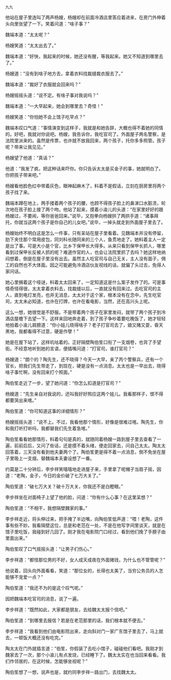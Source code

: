     九九 

   他站在屋子里连叫了两声杨嫂，杨嫂却在前面冷酒店里答应着进来，在房门外伸着头向里张望了一下。笑着问道：“啥子事？”

   魏端本道：“太太呢？”

   杨嫂笑道：“太太出去了。”

   魏端本道：“好快，我起来的时候，她还没有醒，等我起来。她又不知道到哪里去了。”

   杨嫂道：“没有到啥子地方去，拿着衣料找裁缝裁衣服去了。”

   魏端本道：“裁好了衣服就会回来吗？”

   杨嫂摇摇头道：“说不定。有啥子事对我说吗？”

   魏端本道：“一大早起来，她会到哪里去？奇怪！”

   杨嫂笑道：“你怕她不会上馆子吃早点？”

   魏端本叹口气道：“事情演变到这样子，我就是和她告辞，大概也得不着她的同情的。好吧，我就对你说吧。杨嫂，我告诉你，我吃官司了。外面屋子两名警察，是法院里派来的。虽然是传票，也许就不放我回来，两个孩子，托你多多照管。孩子呢？带来让我见见。”

   杨嫂望了他道：“真话？”

   他道：“我发了疯，把这种话来吓你。你只告诉太太是买金子的事，她就明白了。你把孩子带来吧。”

   杨嫂看他脸色红中带着灰色，眼神起麻木了，料着不是假话，立刻在厨房里将两个孩子找了来。

   魏端本蹲在地上，两手搂着两个孩子的腰，也顾不得孩子脸上的鼻涕口水脏渍，轮次地在孩子脸上接了两个吻。他站了起来，摸着小渝儿的头道：“在家里好好的跟杨嫂过，不要闹，等你爸爸回来。”说毕，又抱拳向杨嫂拱了两拱手道：“诸事拜托，你就当这两个孩子是你自己的儿女吧。”说毕，一掉头就走到外面屋子里去了。

   杨嫂始终不明白这是怎么一件事，只有呆站在屋子里看着。见魏端本并没有停留，肋下夹住那个常用皮包，同刘科长随同来的三个人，鱼贯地走了。她料着主人一定是出了事。可是大小是个官，比乡下保甲长大得多。从来只看到保甲长抓人，哪里看到过保甲长反被人抓的呢？难道作官的人，也会让法院里抓了去吗？她这样地纳闷想着，倒是在屋子里没有出去。虽然主人吃官司与自己无关，主人没有面子，佣工的自然也不大体面。因之可能避免冷酒店伙友视线的话，就偏了头过去，免得人家问话。

   她心里搁着这个哑谜，料着太太回来了，一定知道这是什么案子发作了的。可是事情奇怪得很，太太拿着衣料去，找裁缝以后，一直就没有回来过。去吃官司的主人，直到电灯发亮，也并无消息，太太对于这个家，根本没有在念中，先生吃官司，太太未必知道，也许在打牌，也许在看电影，当然，还在高兴头上呢。

   这么一想，她很觉是不舒服。不是带着两个孩子在家里发闷，就带了两个孩子到冷酒店屋檐下去望一下。这样来回地奔走着，到了孩子争吵着要吃晚饭了，她才轻轻地拍着小渝儿肩膀道：“你小娃儿晓得啥子？老子打官司去了，娘又赌又耍，昏天黑地，我都看得不过意，硬是作孽！”

   她是在屋下站了，这样叽咕着的。正好隔壁陶伯笙口衔了一支烟卷，也背了手望街。不经意地听到她的言语，便插嘴问道：“打官司，谁打官司？”

   杨嫂道：“朗个的？陶先生，还不晓得？今天一大早，来了丙个警察兵，还有一个官长，把我们先生带走了，到现在，硬是没有一点消息。太太也是一早出去，晓得啥子事忙啊，没有回来打个照面。”

   陶伯笙走近了一步，望了她问道：“你怎么扣道是打官司？”

   杨嫂道：“先生亲自对我说的，还叫我好好照应这两个娃儿。我看那样子，恨不得都要哭出来喀。”

   陶伯笙道：“你可知道这事的详细情形？”

   杨嫂摇摇头道：“说不上。不过，我看他那个情形，好像是很难过喀。陶先生，你和我打听打听吗，我都替我们先生着急喀。”

   陶伯笙看看她那情形，料着句句是真的，就随同着杨嫂一路到屋子里去查看了一遍，前前后后，又问了些话，还是摸不着头绪，便走回家去，问自己太太。陶太太回答着，三天没有看到他夫妻两个了。陶伯笙更是得不着一点消息，倒不免坐在屋子里吸上一支烟，替魏端本夫妻设想了一番。

   约莫是二十分钟后，李步祥笑嘻嘻地走进屋子来，手里拿了呢帽子当扇子摇，因道：“老陶，金子，今日的金价破了七万大关了。”

   陶伯笙道：“破七万大关？破十万大关，你我还不是白瞪眼。”

   李步祥坐在对面椅子上望了他的脸，问道：“你有什么心事？在这里呆想？”

   陶伯笙道：“不相干，我想隔壁魏家的事。”

   李步祥走近，将头伸过来，把手掩了半边嘴，向陶伯笙低声道：“喂！老陶，这件事有些不妙。我看隔壁这位，总是和老范在一处，不是在他写字间里谈天，就是在馆子里吃饭，我碰到好几回了。刚才我在电影院门口经过，看到他们挽了手膀子由里面出来。”

   陶伯笙叹了口气摇摇头道：“让男子们伤心。”

   李步祥道：“都怪那位男的不好，女人成天成夜在外面赌钱，为什么也不管管呢？”

   他说着，回头向外面看看，笑道：“那位女的，长得也太美了，当穷公务员的人怎能够不宠爱一点？”

   陶伯笙道：“我还不为的是这个叹气呢。”

   因把魏端本吃官司的消息，说了一遍。

   李步祥道：“既然如此，大家都是朋友，去给魏太太报个信吧。”

   陶伯笙道：“到哪里去报信？若是在老范那里的话，我们根本就不便去。”

   李步祥道：“我看到他们由电影院出来，走向斜对门一家广东馆子里去了，马上就去，一顿饭大概还没有吃完。”

   陶太太在门外就插言道：“伯笙，你假装了去吃小馆子，碰碰他们看吧。我刚才到魏家去了一次，那个小渝儿有点发烧，已经睡下了。魏太太实在也当回来看看。我们作邻居的，在这时候，怎能够坐视呢？”

   陶伯笙想了一想，说声也是，就约同李步祥一路出门，去找魏太太。

